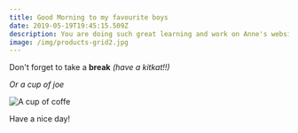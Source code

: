 ```yaml
---
title: Good Morning to my favourite boys
date: 2019-05-19T19:45:15.509Z
description: You are doing such great learning and work on Anne's website/logo/design
image: /img/products-grid2.jpg
---
```

Don't forget to take a **break** _(have a kitkat!!)_

_Or a cup of joe_ 

![A cup of coffe](/img/android-chrome-192x192.png "Hover text. Hi Joe (does not show up!)")

Have a nice day!
